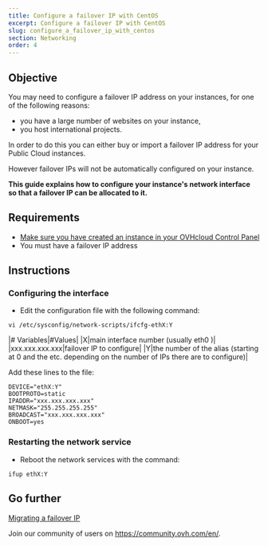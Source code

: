 ```yaml
---
title: Configure a failover IP with CentOS
excerpt: Configure a failover IP with CentOS
slug: configure_a_failover_ip_with_centos
section: Networking
order: 4
---
```



## Objective 

You may need to configure a failover IP address on your instances, for one of the following reasons:

- you have a large number of websites on your instance, 
- you host international projects.

In order to do this you can either buy or import a failover IP address for your Public Cloud instances. 

However failover IPs will not be automatically configured on your instance. 

**This guide explains how to configure your instance's network interface so that a failover IP can be allocated to it.**


## Requirements

- [Make sure you have created an instance in your OVHcloud Control Panel](../create_an_instance_in_your_ovh_customer_accoun)
- You must have a failover IP address


## Instructions

### Configuring the interface

- Edit the configuration file with the following command:

```
vi /etc/sysconfig/network-scripts/ifcfg-ethX:Y
```

|# Variables|#Values|
|X|main interface number (usually eth0 )|
|xxx.xxx.xxx.xxx|failover IP to configure|
|Y|the number of the alias (starting at 0 and the etc. depending on the number of IPs there are to configure)|


Add these lines to the file:

```
DEVICE="ethX:Y"
BOOTPROTO=static
IPADDR="xxx.xxx.xxx.xxx"
NETMASK="255.255.255.255"
BROADCAST="xxx.xxx.xxx.xxx"
ONBOOT=yes
```

### Restarting the network service

- Reboot the network services with the command:

```
ifup ethX:Y
```

## Go further

[Migrating a failover IP](../migrating_a_failover_ip/)

Join our community of users on <https://community.ovh.com/en/>.

